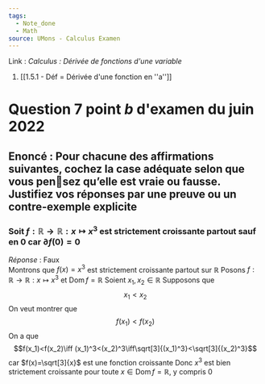 ```yaml
---
tags:
  - Note_done
  - Math
source: UMons - Calculus Examen
---
```


Link :
_Calculus : Dérivée de fonctions d'une variable_
1. [[1.5.1 - Déf = Dérivée d'une fonction en ''a'']]



# Question 7 point $b$ d'examen du juin 2022
## Enoncé : Pour chacune des affirmations suivantes, cochez la case adéquate selon que vous pensez qu’elle est vraie ou fausse. Justifiez vos réponses par une preuve ou un contre-exemple explicite
### Soit $f:\mathbb{R}\to\mathbb{R} : x\mapsto x^3$ est strictement croissante partout sauf en 0 car $\partial f(0)= 0$ 
_Réponse_ : Faux
\
Montrons que $f(x)=x^3$ est strictement croissante partout sur $\mathbb{R}$ 
Posons $f:\mathbb{R}\to\mathbb{R}:x\mapsto x^3$ et $\operatorname{Dom}f=\mathbb{R}$ 
Soient $x_1, x_2\in\mathbb{R}$ 
Supposons que $$x_1< x_2$$ 
On veut montrer que $$f(x_1)<f(x_2)$$
On a que $$f(x_1)<f(x_2)\iff (x_1)^3<(x_2)^3\iff\sqrt[3]{(x_1)^3}<\sqrt[3]{(x_2)^3}$$ car $f(x)=\sqrt[3]{x}$ est une fonction croissante 
Donc $x^3$ est bien strictement croissante pour toute $x\in\operatorname{Dom}f=\mathbb{R}$, y compris 0